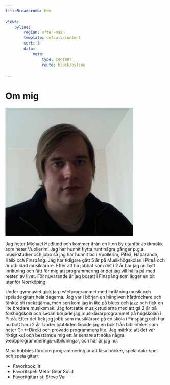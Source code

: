 ```yaml
---
titleBreadcrumb: Hem

views:
    byline:
        region: after-main
        template: default/content
        sort: 1
        data:
            meta:
                type: content
                route: block/byline

...
```

Om mig
===============================
<img class="img-me" src="../htdocs/img/me.jpg" alt="Jag">



Jag heter Michael Hedlund och kommer ifrån en liten by utanför Jokkmokk som heter Vuollerim. 
Jag har hunnit flytta runt några gånger p.g.a. musikstudier och jobb så jag har hunnit bo i 
Vuollerim, Piteå, Haparanda, Kalix och Finspång. Jag har tidigare gått 5 år på Musikhögskolan 
i Piteå och är utbildad musiklärare. Efter att ha jobbat som det i 2 år har jag nu bytt 
inriktning och fått för mig att programmering är det jag vill hålla på med resten av livet. 
För nuvarande är jag bosatt i Finspång som ligger en bit utanför Norrköping.

Under gymnasiet gick jag estetprogrammet med inriktning musik och spelade gitarr hela dagarna. 
Jag var i början en hängiven hårdrockare och tänkte bli rockstjärna, men sen kom jag in lite 
på blues och jazz och fick en lite bredare musiksmak. Jag fortsatte musikstudierna med att gå 
2 år på folkhögskola och sedan började jag musiklärarprogrammet på högskolan i Piteå. Efter 
det fick jag jobb som musiklärare på en skola i Finspång och har nu bott här i 2 år. Under 
jobbtiden lånade jag en bok från biblioteket som heter C++-Direkt och provade programmera lite. 
Jag märkte att det var riktigt kul och bestämde mig ett år senare att söka några 
webbprogrammerings-utbildningar, och här är jag nu.

Mina hobbies förutom programmering är att läsa böcker, spela datorspel och spela gitarr.

* Favoritbok: It
* Favoritspel: Metal Gear Solid
* Favoritgitarrist: Steve Vai